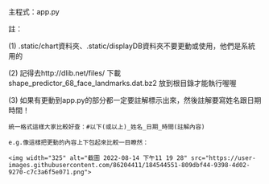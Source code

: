 主程式：app.py

註：

(1) .static/chart資料夾、.static/displayDB資料夾不要更動或使用，他們是系統用的

(2) 記得去http://dlib.net/files/ 下載shape_predictor_68_face_landmarks.dat.bz2 放到根目錄才能執行喔喔

(3) 如果有更動到app.py的部分都一定要註解標示出來，然後註解要寫姓名跟日期時間！


    統一格式這樣大家比較好查：#以下(或以上)_姓名_日期_時間(註解內容)
    
    e.g.像這樣把更動的內容上下包起來比較一目瞭然：
    
    <img width="325" alt="截圖 2022-08-14 下午11 19 28" src="https://user-images.githubusercontent.com/86204411/184544551-809dbf44-9398-4d02-9270-c7c3a6f5e071.png">
